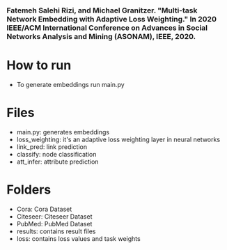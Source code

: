 ### Fatemeh Salehi Rizi, and Michael Granitzer. "Multi-task Network Embedding with Adaptive Loss Weighting." In 2020 IEEE/ACM International Conference on Advances in Social Networks Analysis and Mining (ASONAM), IEEE, 2020.

# How to run
 - To generate embeddings run main.py 
 

# Files
 - main.py: generates embeddings
 - loss_weighting: it's an adaptive loss weighting layer in neural networks
 - link_pred: link prediction
 - classify: node classification
 - att_infer: attribute prediction 


# Folders
 - Cora: Cora Dataset
 - Citeseer: Citeseer Dataset
 - PubMed: PubMed Dataset
 - results: contains result files 
 - loss: contains loss values and task weights
